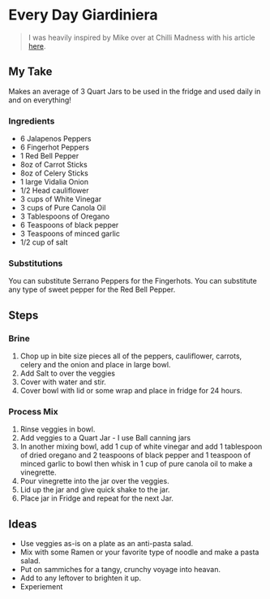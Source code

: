 # Every Day Giardiniera

> I was heavily inspired by Mike over at Chilli Madness with his article [here](https://www.chilipeppermadness.com/chili-pepper-recipes/hot-sauces/homemade-chicago-style-giardiniera/). 

## My Take 

Makes an average of 3 Quart Jars to be used in the fridge and used daily in and on everything! 

### Ingredients

- 6 Jalapenos Peppers
- 6 Fingerhot Peppers
- 1 Red Bell Pepper
- 8oz of Carrot Sticks
- 8oz of Celery Sticks
- 1 large Vidalia Onion
- 1/2 Head cauliflower
- 3 cups of White Vinegar
- 3 cups of Pure Canola Oil
- 3 Tablespoons of Oregano
- 6 Teaspoons of black pepper
- 3 Teaspoons of minced garlic
- 1/2 cup of salt

### Substitutions

You can substitute Serrano Peppers for the Fingerhots.
You can substitute any type of sweet pepper for the Red Bell Pepper.

## Steps

### Brine

1. Chop up in bite size pieces all of the peppers, cauliflower, carrots, celery and the onion and place in large bowl.
2. Add Salt to over the veggies
3. Cover with water and stir.
4. Cover bowl with lid or some wrap and place in fridge for 24 hours.

### Process Mix

1. Rinse veggies in bowl.
2. Add veggies to a Quart Jar - I use Ball canning jars
3. In another mixing bowl, add 1 cup of white vinegar and add 1 tablespoon of dried oregano and 2 teaspoons of black pepper and 1 teaspoon of minced garlic to bowl then whisk in 1 cup of pure canola oil to make a vinegrette.
4. Pour vinegrette into the jar over the veggies.
5. Lid up the jar and give quick shake to the jar.
6. Place jar in Fridge and repeat for the next Jar.

## Ideas

- Use veggies as-is on a plate as an anti-pasta salad.
- Mix with some Ramen or your favorite type of noodle and make a pasta salad.
- Put on sammiches for a tangy, crunchy voyage into heavan.
- Add to any leftover to brighten it up.
- Experiement

